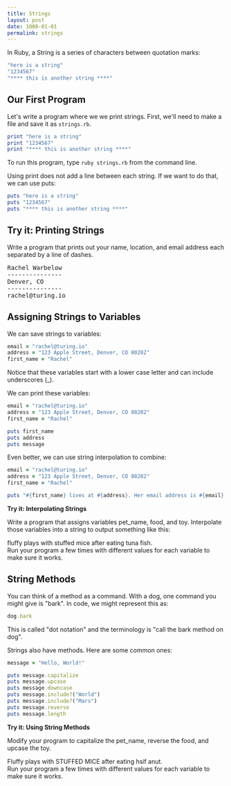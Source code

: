 ```yaml
---
title: Strings
layout: post
date: 1000-01-01
permalink: strings
---
```


In Ruby, a String is a series of characters between quotation marks:

```ruby
"here is a string"
"1234567"
"**** this is another string ****"
```

## Our First Program

Let's write a program where we we print strings. First, we'll need to make a file and save it as `strings.rb`.

```ruby
print "here is a string"
print "1234567"
print "**** this is another string ****"
```

To run this program, type `ruby strings.rb` from the command line.

Using print does not add a line between each string. If we want to do that, we can use puts:

```ruby
puts "here is a string"
puts "1234567"
puts "**** this is another string ****"
```

<div class="try-it">
<h2>Try it: Printing Strings</h2>

<p>Write a program that prints out your name, location, and email address each separated by a line of dashes.</p>

<pre>Rachel Warbelow
---------------
Denver, CO
---------------
rachel@turing.io</pre>
</div>

## Assigning Strings to Variables

We can save strings to variables:

```ruby
email = "rachel@turing.io"
address = "123 Apple Street, Denver, CO 80202"
first_name = "Rachel"
```

Notice that these variables start with a lower case letter and can include underscores (_).

We can print these variables:

```ruby
email = "rachel@turing.io"
address = "123 Apple Street, Denver, CO 80202"
first_name = "Rachel"

puts first_name
puts address
puts message
```

Even better, we can use string interpolation to combine:

```ruby
email = "rachel@turing.io"
address = "123 Apple Street, Denver, CO 80202"
first_name = "Rachel"

puts "#{first_name} lives at #{address}. Her email address is #{email}."
```

<div class="card cyan ">
  <div class="card-content white-text">
    <span class="card-title black-text"><b>Try it: Interpolating Strings</b></span>
    <p>
      Write a program that assigns variables pet_name, food, and toy. Interpolate those variables into a string to output something like this:
      <br>
      <div class="output">
        fluffy plays with stuffed mice after eating tuna fish.
      </div>
      Run your program a few times with different values for each variable to make sure it works.
    </p>
  </div>
</div>

## String Methods

You can think of a method as a command. With a dog, one command you might give is "bark". In code, we might represent this as:

```ruby
dog.bark
```

This is called "dot notation" and the terminology is "call the bark method on dog".

Strings also have methods. Here are some common ones:

```ruby
message = "Hello, World!"

puts message.capitalize
puts message.upcase
puts message.downcase
puts message.include?("World")
puts message.include?("Mars")
puts message.reverse
puts message.length
```

<div class="card cyan">
  <div class="card-content white-text">
    <span class="card-title black-text"><b>Try it: Using String Methods</b></span>
    <p>
      Modify your program to capitalize the pet_name, reverse the food, and upcase the toy.
      <br>
      <div class="output">
        Fluffy plays with STUFFED MICE after eating hsif anut.
      </div>
      Run your program a few times with different values for each variable to make sure it works.
    </p>
  </div>
</div>
